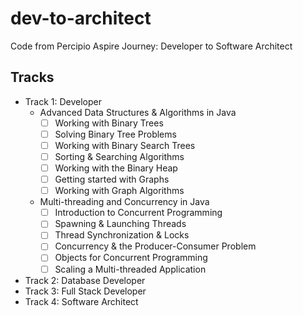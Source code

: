 # dev-to-architect

Code from Percipio Aspire Journey: Developer to Software Architect

## Tracks

- Track 1: Developer
  - Advanced Data Structures & Algorithms in Java
    - [ ] Working with Binary Trees
    - [ ] Solving Binary Tree Problems
    - [ ] Working with Binary Search Trees
    - [ ] Sorting & Searching Algorithms
    - [ ] Working with the Binary Heap
    - [ ] Getting started with Graphs
    - [ ] Working with Graph Algorithms
  - Multi-threading and Concurrency in Java
    - [ ] Introduction to Concurrent Programming
    - [ ] Spawning & Launching Threads
    - [ ] Thread Synchronization & Locks
    - [ ] Concurrency & the Producer-Consumer Problem
    - [ ] Objects for Concurrent Programming
    - [ ] Scaling a Multi-threaded Application
- Track 2: Database Developer
- Track 3: Full Stack Developer
- Track 4: Software Architect
